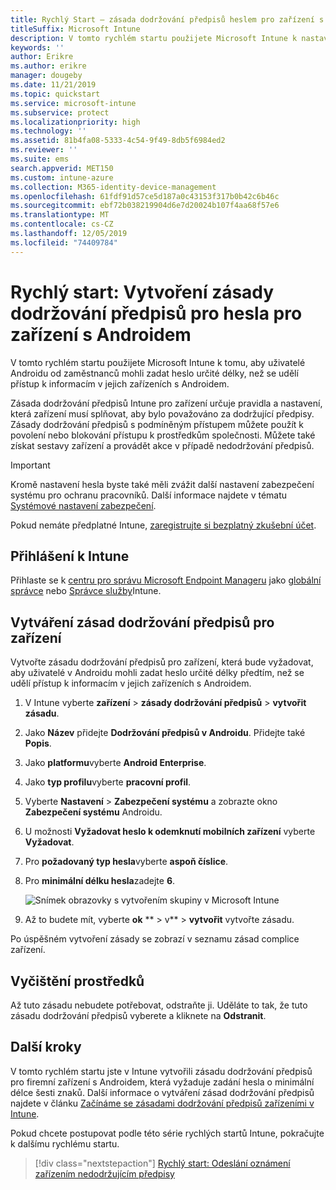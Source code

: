 ```yaml
---
title: Rychlý Start – zásada dodržování předpisů heslem pro zařízení s Androidem
titleSuffix: Microsoft Intune
description: V tomto rychlém startu použijete Microsoft Intune k nastavení délky hesla potřebného pro zařízení s Androidem.
keywords: ''
author: Erikre
ms.author: erikre
manager: dougeby
ms.date: 11/21/2019
ms.topic: quickstart
ms.service: microsoft-intune
ms.subservice: protect
ms.localizationpriority: high
ms.technology: ''
ms.assetid: 81b4fa08-5333-4c54-9f49-8db5f6984ed2
ms.reviewer: ''
ms.suite: ems
search.appverid: MET150
ms.custom: intune-azure
ms.collection: M365-identity-device-management
ms.openlocfilehash: 61fdf91d57ce5d187a0c43153f317b0b42c6b46c
ms.sourcegitcommit: ebf72b038219904d6e7d20024b107f4aa68f57e6
ms.translationtype: MT
ms.contentlocale: cs-CZ
ms.lasthandoff: 12/05/2019
ms.locfileid: "74409784"
---
```

# <a name="quickstart-create-a-password-compliance-policy-for-android-devices"></a>Rychlý start: Vytvoření zásady dodržování předpisů pro hesla pro zařízení s Androidem

V tomto rychlém startu použijete Microsoft Intune k tomu, aby uživatelé Androidu od zaměstnanců mohli zadat heslo určité délky, než se udělí přístup k informacím v jejich zařízeních s Androidem.

Zásada dodržování předpisů Intune pro zařízení určuje pravidla a nastavení, která zařízení musí splňovat, aby bylo považováno za dodržující předpisy. Zásady dodržování předpisů s podmíněným přístupem můžete použít k povolení nebo blokování přístupu k prostředkům společnosti. Můžete také získat sestavy zařízení a provádět akce v případě nedodržování předpisů.

> [!IMPORTANT]
> Kromě nastavení hesla byste také měli zvážit další nastavení zabezpečení systému pro ochranu pracovníků. Další informace najdete v tématu [Systémové nastavení zabezpečení](compliance-policy-create-android-for-work.md).

Pokud nemáte předplatné Intune, [zaregistrujte si bezplatný zkušební účet](../fundamentals/free-trial-sign-up.md).

## <a name="sign-in-to-intune"></a>Přihlášení k Intune

Přihlaste se k [centru pro správu Microsoft Endpoint Manageru](https://go.microsoft.com/fwlink/?linkid=2109431) jako [globální správce](../fundamentals/users-add.md#types-of-administrators) nebo [Správce služby](../fundamentals/users-add.md#types-of-administrators)Intune.

## <a name="create-a-device-compliance-policy"></a>Vytváření zásad dodržování předpisů pro zařízení

Vytvořte zásadu dodržování předpisů pro zařízení, která bude vyžadovat, aby uživatelé v Androidu mohli zadat heslo určité délky předtím, než se udělí přístup k informacím v jejich zařízeních s Androidem.

1. V Intune vyberte **zařízení** > **zásady dodržování předpisů** > **vytvořit zásadu**.

2. Jako **Název** přidejte **Dodržování předpisů v Androidu**. Přidejte také **Popis**.

3. Jako **platformu**vyberte **Android Enterprise**.

4. Jako **typ profilu**vyberte **pracovní profil**.

5. Vyberte **Nastavení** > **Zabezpečení systému** a zobrazte okno **Zabezpečení systému** Androidu.

6. U možnosti **Vyžadovat heslo k odemknutí mobilních zařízení** vyberte **Vyžadovat**.

7. Pro **požadovaný typ hesla**vyberte **aspoň číslice**.

8. Pro **minimální délku hesla**zadejte **6**.

    ![Snímek obrazovky s vytvořením skupiny v Microsoft Intune](./media/quickstart-set-password-length-android/quickstart-set-password-length-android-01.png)

9. Až to budete mít, vyberte **ok** ** > v** > **vytvořit** vytvořte zásadu.

Po úspěšném vytvoření zásady se zobrazí v seznamu zásad complice zařízení.

## <a name="clean-up-resources"></a>Vyčištění prostředků

Až tuto zásadu nebudete potřebovat, odstraňte ji. Uděláte to tak, že tuto zásadu dodržování předpisů vyberete a kliknete na **Odstranit**.

## <a name="next-steps"></a>Další kroky

V tomto rychlém startu jste v Intune vytvořili zásadu dodržování předpisů pro firemní zařízení s Androidem, která vyžaduje zadání hesla o minimální délce šesti znaků. Další informace o vytváření zásad dodržování předpisů najdete v článku [Začínáme se zásadami dodržování předpisů zařízeními v Intune](device-compliance-get-started.md).

Pokud chcete postupovat podle této série rychlých startů Intune, pokračujte k dalšímu rychlému startu.

> [!div class="nextstepaction"]
> [Rychlý start: Odeslání oznámení zařízením nedodržujícím předpisy](../quickstart-send-notification.md)
